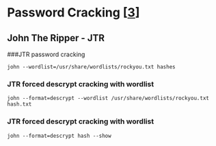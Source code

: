# Password Cracking [[3]]

## John The Ripper - JTR

###JTR password cracking

	john --wordlist=/usr/share/wordlists/rockyou.txt hashes	
	
### JTR forced descrypt cracking with wordlist

	john --format=descrypt --wordlist /usr/share/wordlists/rockyou.txt hash.txt
	

### JTR forced descrypt cracking with wordlist

	john --format=descrypt hash --show
	
[3]: <https://highon.coffee/blog/penetration-testing-tools-cheat-sheet/#john-the-ripper---jtr>